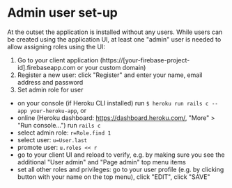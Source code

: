 # Admin user set-up

At the outset the application is installed without any users. While users can be created using the application UI, at least one "admin" user is needed to allow assigning roles using the UI:

1. Go to your client application (https://[your-firebase-project-id].firebaseapp.com or your custom domain)
2. Register a new user: click "Register" and enter your name, email address and password
3. Set admin role for user
  - on your console (if Heroku CLI installed) run `$ heroku run rails c --app your-heroku-app`, or
  - online (Heroku dashboard: https://dashboard.heroku.com/, "More" > "Run console...") run `rails c`
  - select admin role: `r=Role.find 1`
  - select user: `u=User.last`
  - promote user: `u.roles << r`
  - go to your client UI and reload to verify, e.g. by making sure you see the additional "User admin" and "Page admin" top menu items
  - set all other roles and privileges: go to your user profile (e.g. by clicking button with your name on the top menu), click "EDIT", click "SAVE"